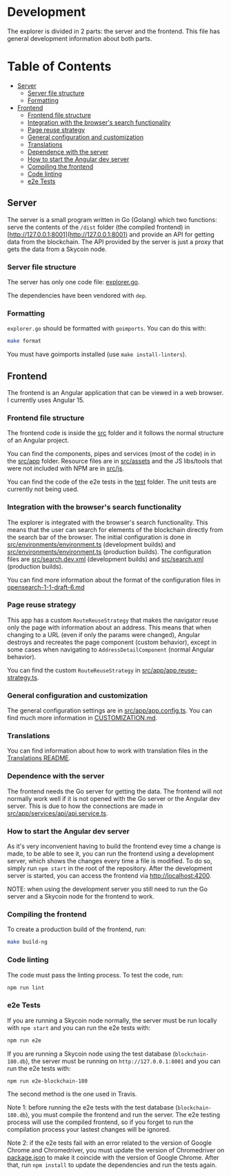 # Development

The explorer is divided in 2 parts: the server and the frontend. This file has general development information about both parts.

# Table of Contents

<!-- MarkdownTOC levels="1,2,3,4,5" autolink="true" bracket="round" -->

- [Server](#Server)
	- [Server file structure](#server-file-structure)
	- [Formatting](#formatting)
- [Frontend](#frontend)
	- [Frontend file structure](#frontend-file-structure)
  - [Integration with the browser's search functionality](#integration-with-the-browser's-search-functionality)
  - [Page reuse strategy](#page-reuse-strategy)
  - [General configuration and customization](#general-configuration-and-customization)
  - [Translations](#translations)
  - [Dependence with the server](#dependence-with-the-server)
  - [How to start the Angular dev server](#how-to-start-the-angular-dev-server)
  - [Compiling the frontend](#compiling-the-frontend)
  - [Code linting](#code-linting)
  - [e2e Tests](#e2e-Tests)

<!-- /MarkdownTOC -->

## Server

The server is a small program written in Go (Golang) which two functions: serve the contents of the `/dist` folder (the compiled frontend) in [http://127.0.0.1:8001](http://127.0.0.1:8001) and provide an API for getting data from the blockchain. The API provided by the server is just a proxy that gets the data from a Skycoin node.

### Server file structure

The server has only one code file: [explorer.go](explorer.go).

The dependencies have been vendored with `dep`.

### Formatting

`explorer.go` should be formatted with `goimports`. You can do this with:

```sh
make format
```

You must have goimports installed (use `make install-linters`).

## Frontend

The frontend is an Angular application that can be viewed in a web browser. I currently uses Angular 15.

### Frontend file structure

The frontend code is inside the [src](src) folder and it follows the normal structure of an Angular project.

You can find the components, pipes and services (most of the code) in in the [src/app](src/app) folder. Resource files are in [src/assets](src/assets) and the JS libs/tools that were not included with NPM are in [src/js](src/js).

You can find the code of the e2e tests in the [test](test) folder. The unit tests are currently not being used.

### Integration with the browser's search functionality

The explorer is integrated with the browser's search functionality. This means that the user can search for elements of the blockchain directly from the search bar of the browser. The initial configuration is done in [src/environments/environment.ts](src/environments/environment.ts) (development builds) and  [src/environments/environment.ts](src/environments/environment.ts) (production builds). The configuration files are [src/search.dev.xml](src/search.dev.xmll) (development builds) and [src/search.xml](src/search.xml) (production builds).

You can find more information about the format of the configuration files in [opensearch-1-1-draft-6.md](https://github.com/dewitt/opensearch/blob/master/opensearch-1-1-draft-6.md)

### Page reuse strategy

This app has a custom `RouteReuseStrategy` that makes the navigator reuse only the page with information about an address. This means that when changing to a URL (even if only the params were changed), Angular destroys and recreates the page component (custom behavior), except in some cases when navigating to `AddressDetailComponent` (normal Angular behavior).

You can find the custom `RouteReuseStrategy` in [src/app/app.reuse-strategy.ts](src/app/app.reuse-strategy.ts).

### General configuration and customization

The general configuration settings are in [src/app/app.config.ts](src/app/app.config.ts). You can find much more information in [CUSTOMIZATION.md](CUSTOMIZATION.md).

### Translations

You can find information about how to work with translation files in the [Translations README](/src/assets/i18n/README.md).

### Dependence with the server

The frontend needs the Go server for getting the data. The frontend will not normally work well if it is not opened with the Go server or the Angular dev server. This is due to how the connections are made in [src/app/services/api/api.service.ts](src/app/services/api/api.service.ts).

### How to start the Angular dev server

As it's very inconvenient having to build the frontend evey time a change is made, to be able to see it, you can run the frontend using a development server, which shows the changes every time a file is modified. To do so, simply run `npm start` in the root of the repository. After the development server is started, you can access the frontend via [http://localhost:4200](http://localhost:4200).

NOTE: when using the development server you still need to run the Go server and a Skycoin node for the frontend to work.

### Compiling the frontend

To create a production build of the frontend, run:
```sh
make build-ng
```

### Code linting

The code must pass the linting process. To test the code, run:
```sh
npm run lint
```

### e2e Tests

If you are running a Skycoin node normally, the server must be run locally with `npm start` and you can run the e2e tests with:

```sh
npm run e2e
```

If you are running a Skycoin node using the test database (`blockchain-180.db`), the server must be running on `http://127.0.0.1:8001` and you can run the e2e tests with:

```sh
npm run e2e-blockchain-180
```

The second method is the one used in Travis.

Note 1: before running the e2e tests with the test database (`blockchain-180.db`), you must compile the frontend and run the server. The e2e testing process will use the compiled frontend, so if you forget to run the compilation process your lastest changes will be ignored.

Note 2: if the e2e tests fail with an error related to the version of Google Chrome and Chromedriver, you must update the version of Chromedriver on [package.json](package.json) to make it coincide with the version of Google Chrome. After that, run `npm install` to update the dependencies and run the tests again.
